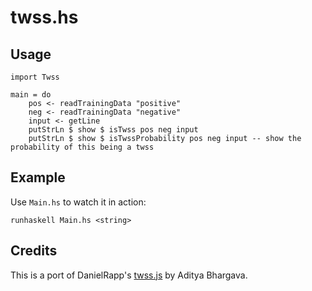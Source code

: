 # twss.hs

## Usage

	import Twss

	main = do
	    pos <- readTrainingData "positive"
	    neg <- readTrainingData "negative"
		input <- getLine
		putStrLn $ show $ isTwss pos neg input
		putStrLn $ show $ isTwssProbability pos neg input -- show the probability of this being a twss

## Example

Use `Main.hs` to watch it in action:

	runhaskell Main.hs <string>

## Credits
This is a port of DanielRapp's [twss.js](https://github.com/DanielRapp/twss.js) by Aditya Bhargava.
